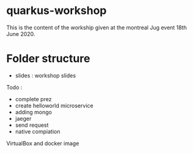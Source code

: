 # quarkus-workshop

This is the content of the workship given at the montreal Jug event 18th June 2020.

# Folder structure

* slides : workshop slides



Todo :
- complete prez
- create helloworld microservice
- adding mongo
- jaeger
- send request
- native compiation

VirtualBox and docker image



